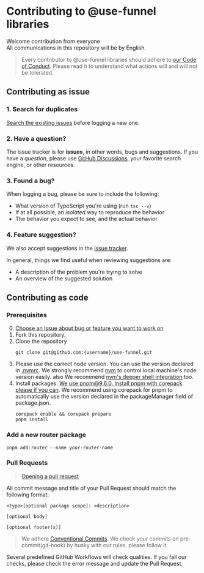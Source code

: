 # Contributing to @use-funnel libraries

Welcome contribution from everyone <br/>
All communications in this repository will be by English.

> Every contributor to @use-funnel libraries should adhere to [our Code of Conduct](./CODE_OF_CONDUCT.md). Please read it to understand what actions will and will not be tolerated.

## Contributing as issue

### 1. Search for duplicates

[Search the existing issues](https://github.com/toss/use-funnel/issues) before logging a new one.

### 2. Have a question?

The issue tracker is for **issues**, in other words, bugs and suggestions.
If you have a _question_, please use [GitHub Discussions](https://github.com/toss/use-funnel/discussions), your favorite search engine, or other resources.

### 3. Found a bug?

When logging a bug, please be sure to include the following:

- What version of TypeScript you're using (run `tsc --v`)
- If at all possible, an _isolated_ way to reproduce the behavior
- The behavior you expect to see, and the actual behavior

### 4. Feature suggestion?

We also accept suggestions in the [issue tracker](https://github.com/toss/use-funnel/issues/new?assignees=&labels=&projects=&template=feature_request.md&title=%5BFeature%5D%3A).

In general, things we find useful when reviewing suggestions are:

- A description of the problem you're trying to solve
- An overview of the suggested solution

## Contributing as code

### Prerequisites

0. [Choose an issue about bug or feature you want to work on](https://github.com/toss/use-funnel/issues)
1. Fork this repository.
2. Clone the repository
   ```shell
   git clone git@github.com:{username}/use-funnel.git
   ```
3. Please use the correct node version. You can use the version declared in [.nvmrc](https://github.com/toss/use-funnel/blob/main/.nvmrc). We strongly recommend [nvm](https://github.com/nvm-sh/nvm) to control local machine's node version easily. also We recommend [nvm's deeper shell integration](https://github.com/nvm-sh/nvm#deeper-shell-integration) too.
4. Install packages. [We use pnpm@9.6.0. Install pnpm with corepack please if you can](https://pnpm.io/installation#using-corepack). We recommend using corepack for pnpm to automatically use the version declared in the packageManager field of package.json.
   ```shell
   corepack enable && corepack prepare
   pnpm install
   ```

### Add a new router package

```shell
pnpm add:router --name your-router-name
```

### Pull Requests

> [Opening a pull request](https://github.com/toss/use-funnel/pulls)

All commit message and title of your Pull Request should match the following format:

```
<type>[optional package scope]: <description>

[optional body]

[optional footer(s)]
```

> We adhere [Conventional Commits](https://www.conventionalcommits.org/en/v1.0.0/). We check your commits on pre-commit(git-hook) by husky with our rules. please follow it.

Several predefined GitHub Workflows will check qualities. If you fail our checks, please check the error message and update the Pull Request.
